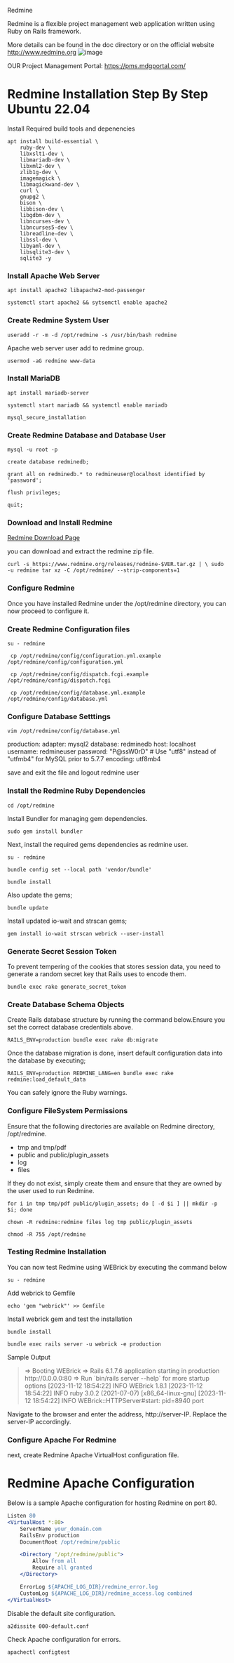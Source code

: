 Redmine

Redmine is a flexible project management web application written using Ruby on Rails framework.

More details can be found in the doc directory or on the official website http://www.redmine.org 
![image](https://github.com/sc3p73r-it/redmine/assets/140035139/b1fd481b-785a-479e-935c-89dc927d9cca)


OUR Project Management Portal: https://pms.mdgportal.com/



<h1>Redmine Installation Step By Step Ubuntu 22.04</h1>

Install Required build tools and depenencies

```
apt install build-essential \
	ruby-dev \
	libxslt1-dev \
	libmariadb-dev \
	libxml2-dev \
	zlib1g-dev \
	imagemagick \
	libmagickwand-dev \
	curl \
	gnupg2 \
	bison \
	libbison-dev \
	libgdbm-dev \
	libncurses-dev \
	libncurses5-dev \
	libreadline-dev \
	libssl-dev \
	libyaml-dev \
	libsqlite3-dev \
	sqlite3 -y
```

<h3>Install Apache Web Server</h3>

```
apt install apache2 libapache2-mod-passenger
```

```
systemctl start apache2 && sytsemctl enable apache2
```

<h3>Create Redmine System User</h3>

```
useradd -r -m -d /opt/redmine -s /usr/bin/bash redmine
```

<p>Apache web server user add to redmine group.</p>

```
usermod -aG redmine www-data
```

<h3>Install MariaDB</h3>

```
apt install mariadb-server
```

```
systemctl start mariadb && systemctl enable mariadb
```

```
mysql_secure_installation
```

<h3>Create Redmine Database and Database User</h3>

```
mysql -u root -p
```

```
create database redminedb;
```

```
grant all on redminedb.* to redmineuser@localhost identified by 'password';
```

```
flush privileges;
```

```
quit;
```

<h3>Download and Install Redmine</h3>

<a href="https://www.redmine.org/projects/redmine/wiki/Download">Redmine Download Page</a>

<p>you can download and extract the redmine zip file.</p>

```
curl -s https://www.redmine.org/releases/redmine-$VER.tar.gz | \ sudo -u redmine tar xz -C /opt/redmine/ --strip-components=1
```

<h3>Configure Redmine</h3>
<p>Once you have installed Redmine under the /opt/redmine directory, you can now proceed to configure it.</p>

<h3>Create Redmine Configuration files</h3>

```
su - redmine
```

```
 cp /opt/redmine/config/configuration.yml.example /opt/redmine/config/configuration.yml
```

```
 cp /opt/redmine/config/dispatch.fcgi.example /opt/redmine/config/dispatch.fcgi
```

```
 cp /opt/redmine/config/database.yml.example /opt/redmine/config/database.yml
 ```


<h3>Configure Database Setttings</h3>

```
vim /opt/redmine/config/database.yml
```

<quoteblock>
<p>production:
  adapter: mysql2
  database: redminedb
  host: localhost
  username: redmineuser
  password: "P@ssW0rD"
  # Use "utf8" instead of "utfmb4" for MySQL prior to 5.7.7
  encoding: utf8mb4
  </p>
</quoteblock>
<p>save and exit the file and logout redmine user</p>

<h3>Install the Redmine Ruby Dependencies</h3>

```
cd /opt/redmine
```

<p>Install Bundler for managing gem dependencies.</p>

```
sudo gem install bundler
```

<p>Next, install the required gems dependencies as redmine user.</p>

```
su - redmine
```

```
bundle config set --local path 'vendor/bundle'
```

```
bundle install
```

<p>Also update the gems;</p>

```
bundle update
```

<p>Install updated io-wait and strscan gems;</p>

```
gem install io-wait strscan webrick --user-install
```

<h3>Generate Secret Session Token</h3>
<p>To prevent tempering of the cookies that stores session data, you need to generate a random secret key that Rails uses to encode them.</p>

```
bundle exec rake generate_secret_token
```

<h3>Create Database Schema Objects</h3>
<p>Create Rails database structure by running the command below.Ensure you set the correct database credentials above.</p>

```
RAILS_ENV=production bundle exec rake db:migrate
```
<p>Once the database migration is done, insert default configuration data into the database by executing;</p>

```
RAILS_ENV=production REDMINE_LANG=en bundle exec rake redmine:load_default_data
```

<p>You can safely ignore the Ruby warnings.</p>

<h3>Configure FileSystem Permissions</h3>
<p>Ensure that the following directories are available on Redmine directory, /opt/redmine.<p>

<ul>
<li>tmp and tmp/pdf</li>
<li>public and public/plugin_assets</li>
<li>log</li>
<li>files</li>
</ul>

<p>If they do not exist, simply create them and ensure that they are owned by the user used to run Redmine.</p>

``` 
for i in tmp tmp/pdf public/plugin_assets; do [ -d $i ] || mkdir -p $i; done
```

```
chown -R redmine:redmine files log tmp public/plugin_assets
```

```
chmod -R 755 /opt/redmine
```

<h3>Testing Redmine Installation</h3>
<p>You can now test Redmine using WEBrick by executing the command below</p>

``` 
su - redmine
```

<p>Add webrick to Gemfile</p>

```
echo 'gem "webrick"' >> Gemfile
```

<p>Install webrick gem and test the installation</p>

```
bundle install 
```
``` 
bundle exec rails server -u webrick -e production
```

<p>Sample Output</p>
<blockquote>
<p>
=> Booting WEBrick
=> Rails 6.1.7.6 application starting in production http://0.0.0.0:80
=> Run `bin/rails server --help` for more startup options
[2023-11-12 18:54:22] INFO  WEBrick 1.8.1
[2023-11-12 18:54:22] INFO  ruby 3.0.2 (2021-07-07) [x86_64-linux-gnu]
[2023-11-12 18:54:22] INFO  WEBrick::HTTPServer#start: pid=8940 port
</p>
</blockquote>

<p>Navigate to the browser and enter the address, http://server-IP. Replace the server-IP accordingly.</p>

<h3>Configure Apache For Redmine</h3>
<p>next, create Redmine Apache VirtualHost configuration file.</p>


# Redmine Apache Configuration

Below is a sample Apache configuration for hosting Redmine on port 80.

```apache
Listen 80
<VirtualHost *:80>
    ServerName your_domain.com
    RailsEnv production
    DocumentRoot /opt/redmine/public

    <Directory "/opt/redmine/public">
        Allow from all
        Require all granted
    </Directory>

    ErrorLog ${APACHE_LOG_DIR}/redmine_error.log
    CustomLog ${APACHE_LOG_DIR}/redmine_access.log combined
</VirtualHost>
```



<p>Disable the default site configuration.</p>

```
a2dissite 000-default.conf
```

<p>Check Apache configuration for errors.</p>

```
apachectl configtest
```

